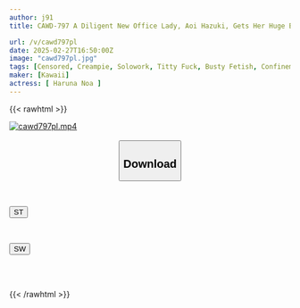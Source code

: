 ```yaml
---
author: j91
title: CAWD-797 A Diligent New Office Lady, Aoi Hazuki, Gets Her Huge Breasts Fondled By A Stinky Middle-aged Man In Her Neighbor's Trash Room, Her Nipples Throbbing, And He Cums Inside Her 52 Times In A Row, Making Her Pregnant.

url: /v/cawd797pl
date: 2025-02-27T16:50:00Z
image: "cawd797pl.jpg"
tags: [Censored, Creampie, Solowork, Titty Fuck, Busty Fetish, Confinement, Acme · Orgasm	]
maker: [Kawaii]
actress: [ Haruna Noa ]
---
```



{{< rawhtml >}}

<div class="video" data-videoid="b1P9wQ8amauPvKe">
    <a href="javascript:;">
        <img src="/v/cawd797pl/cawd797pl.jpg" width="WIDTH" height="HEIGHT" alt="cawd797pl.mp4" loading="lazy">
    </a>
</div>

<script type="text/javascript" src="https://j91.asia/asset/on-demand-st.js"></script>

<br>
  <link rel="stylesheet" href="https://j91.asia/asset/bs5.css">
  
  <center>
  <button class="btn btn-primary" type="button" data-bs-toggle="collapse" data-bs-target=".multi-collapse" aria-expanded="false" aria-controls="multiCollapseExample1 multiCollapseExample2"><h2>Download</h2></button></center>
</p>
<div class="row">
  <div class="col">
    <div class="collapse multi-collapse" id="multiCollapseExample1">
      <div class="card card-body">
	      	      <br>
<div class="buttons">  
<p><a href="/v/cawd797pl/st.html" target="_blank"><button class="btn-hover color-3"><i class="fa fa-download"></i> ST</button></a></p></div>
    </div>
  </div>
</div>
  <div class="col">
    <div class="collapse multi-collapse" id="multiCollapseExample2">
      <div class="card card-body">
	      <br>
<div class="buttons">
<p><a href="/v/cawd797pl/sw.html" target="_blank"><button class="btn-hover color-2"><i class="fa fa-download"></i> SW</button></a></p></div>
<br><br>
      </div>
    </div>
  </div>
</div>

{{< /rawhtml >}}